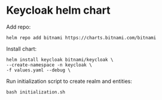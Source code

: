 # Keycloak helm chart

Add repo:
```
helm repo add bitnami https://charts.bitnami.com/bitnami
```

Install chart:
```
helm install keycloak bitnami/keycloak \
--create-namespace -n keycloak \
-f values.yaml --debug \
```

Run initialization script to create realm and entities:
```
bash initialization.sh
```
